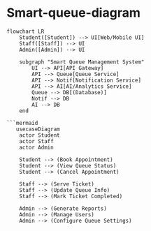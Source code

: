 # Smart-queue-diagram

```mermaid
flowchart LR
    Student([Student]) --> UI[Web/Mobile UI]
    Staff([Staff]) --> UI
    Admin([Admin]) --> UI

    subgraph "Smart Queue Management System"
        UI --> API[API Gateway]
        API --> Queue[Queue Service]
        API --> Notif[Notification Service]
        API --> AI[AI/Analytics Service]
        Queue --> DB[(Database)]
        Notif --> DB
        AI --> DB
    end
    
```mermaid
   usecaseDiagram
    actor Student
    actor Staff
    actor Admin

    Student --> (Book Appointment)
    Student --> (View Queue Status)
    Student --> (Cancel Appointment)

    Staff --> (Serve Ticket)
    Staff --> (Update Queue Info)
    Staff --> (Mark Ticket Completed)

    Admin --> (Generate Reports)
    Admin --> (Manage Users)
    Admin --> (Configure Queue Settings)


